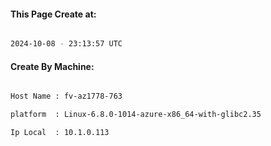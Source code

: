 
   
#### This Page Create at:

```bash

2024-10-08 - 23:13:57 UTC

```

#### Create By Machine:

```bash

Host Name : fv-az1778-763

platform  : Linux-6.8.0-1014-azure-x86_64-with-glibc2.35

Ip Local  : 10.1.0.113

```

